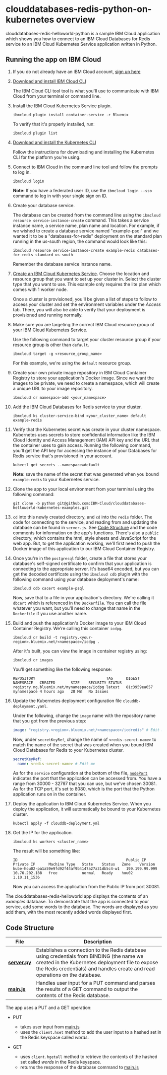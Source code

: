 # clouddatabases-redis-python-on-kubernetes overview

clouddatabases-redis-helloworld-python is a sample IBM Cloud application which shows you how to connect to an IBM Cloud Databases for Redis service to an IBM Cloud Kubernetes Service application written in Python.

## Running the app on IBM Cloud

1. If you do not already have an IBM Cloud account, [sign up here][IBMCloud_signup_url]

2. [Download and install IBM Cloud CLI][Download_IBMCloud_cli]

    The IBM Cloud CLI tool tool is what you'll use to communicate with IBM Cloud from your terminal or command line.

3. Install the IBM Cloud Kubernetes Service plugin.

      ```shell
      ibmcloud plugin install container-service -r Bluemix
      ```

      To verify that it's properly installed, run:

      ```shell
      ibmcloud plugin list
      ```

4. [Download and install the Kubernetes CLI][Download_Kubernetes_cli]

      Follow the instructions for downloading and installing the Kubernetes CLI for the platform you're using.

5. Connect to IBM Cloud in the command line tool and follow the prompts to log in.

      ```shell
      ibmcloud login
      ```

      **Note:** If you have a federated user ID, use the `ibmcloud login --sso` command to log in with your single sign on ID.

6. Create your database service.

      The database can be created from the command line using the `ibmcloud resource service-instance-create` command. This takes a
      service instance name, a service name, plan name and location. For example, if we wished to create a database service named "example-psql" and we wanted it to be a "databases-for-redis" deployment on the standard plan running in the us-south region, the command would look like this:

      ```shell
      ibmcloud resource service-instance-create example-redis databases-for-redis standard us-south
      ```
      Remember the database service instance name.

7. [Create an IBM Cloud Kubernetes Service](https://cloud.ibm.com/containers-kubernetes/overview). Choose the location and resource group that you want to set up your cluster in. Select the cluster type that you want to use. This example only requires the lite plan which comes with 1 worker node.

      Once a cluster is provisioned, you'll be given a list of steps to follow to access your cluster and set the environment variables under the _Access_ tab. There, you will also be able to verify that your deployment is provisioned and running normally.

8. Make sure you are targeting the correct IBM Cloud resource group of your IBM Cloud Kubernetes Service.

      Use the following command to target your cluster resource group if your resource group is other than `default`.

      ```shell
      ibmcloud target -g <resource_group_name>
      ```

      For this example, we're using the `default` resource group.

9. Create your own private image repository in IBM Cloud Container Registry to store your application's Docker image. Since we want the images to be private, we need to create a namespace, which will create a unique URL to your image repository.  

      ```shell
      ibmcloud cr namespace-add <your_namespace>
      ```

10. Add the IBM Cloud Databases for Redis service to your cluster.

      ```shell
      ibmcloud ks cluster-service-bind <your_cluster_name> default example-redis
      ```

11. Verify that the Kubernetes secret was create in your cluster namespace. Kubernetes uses secrets to store confidential information like the IBM Cloud Identity and Access Management (IAM) API key and the URL that the container uses to gain access. Running the following command, you'll get the API key for accessing the instance of your Databases for Redis service that's provisioned in your account.

      ```shell
      kubectl get secrets --namespace=default
      ```

    **Note**: save the name of the secret that was generated when you bound `example-redis` to your Kubernetes service.

12. Clone the app to your local environment from your terminal using the following command:

      ```shell
      git clone -b python git@github.com:IBM-Cloud/clouddatabases-helloworld-kubernetes-examples.git
      ```

13. `cd` into this newly created directory, and `cd` into the `redis` folder. The code for connecting to the service, and reading from and updating the database can be found in `server.js`. See [Code Structure](#code-structure) and the code comments for information on the app's functions. There's also a `public` directory, which contains the html, style sheets and JavaScript for the web app. But, to get the application working, we'll first need to push the Docker image of this application to our IBM Cloud Container Registry.

14. Once you're in the `postgresql` folder, create a file that stores your database's self-signed certificate to confirm that your application is connecting to the appropriate server. It's base64 encoded, but you can get the decoded certificate using the `ibmcloud cdb` plugin with the following command using your database deployment's name:

      ```shell
      ibmcloud cdb cacert example-psql
      ```

      Now, save that to a file in your application's directory. We're calling it `dbcert` which is referenced in the `Dockerfile`. You can call the file whatever you want, but you'll need to change that name in the `Dockerfile` if you use another name.

15. Build and push the application's Docker image to your IBM Cloud Container Registry. We're calling this container `icdpg`.

    ```shell
    ibmcloud cr build -t registry.<your-region>.bluemix.net/<namespace>/icdpg .
    ```

    After it's built, you can view the image in container registry using:

    ```shell
    ibmcloud cr images
    ```

    You'll get something like the following response:

    ```shell
    REPOSITORY                                TAG      DIGEST         NAMESPACE   CREATED       SIZE    SECURITY STATUS
    registry.ng.bluemix.net/mynamespace/icdpg latest   81c3959ea657   mynamespace 4 hours ago   28 MB   No Issues
    ```

16. Update the Kubernetes deployment configuration file `clouddb-deployment.yaml`.

    Under the following, change the `image` name with the repository name that you got from the previous step:

    ```yaml
    image: "registry.<region>.bluemix.net/<namespace>/icdredis" # Edit me
    ```

    Now, under `secretKeyRef`, change the name of `<redis-secret-name>` to match the name of the secret that was created when you bound IBM Cloud Databases for Redis to your Kubernetes cluster.

    ```yaml
    secretKeyRef:
      name: <redis-secret-name> # Edit me
    ```

    As for the `service` configuration at the bottom of the file, [`nodePort`][nodePort_information] indicates the port that the application can be accessed from. You have a range from 30000 - 32767 that you can use, but we've chosen 30081. As for the TCP port, it's set to 8080, which is the port that the Python application runs on in the container.

17. Deploy the application to IBM Cloud Kubernetes Service. When you deploy the application, it will automatically be bound to your Kubernetes cluster.

    ```shell
    kubectl apply -f clouddb-deployment.yml
    ```

18. Get the IP for the application.

    ```shell
    ibmcloud ks workers <cluster_name>
    ```

    The result will be something like:

    ```shell
    ID                                                 Public IP        Private IP      Machine Type   State    Status   Zone    Version
    kube-hou02-pa1a59e9fd92f44af9b4147a27a31db5c4-w1   199.199.99.999   10.76.202.188   free           normal   Ready    hou02   1.10.11_1536
    ```

    Now you can access the application from the Public IP from port 30081.

The clouddatabases-redis-helloworld app displays the contents of an _examples_ database. To demonstrate that the app is connected to your service, add some words to the database. The words are displayed as you add them, with the most recently added words displayed first.

## Code Structure

| File | Description |
| ---- | ----------- |
|[**server.py**](server.py)|Establishes a connection to the Redis database using credentials from BINDING (the name we created in the Kubernetes deployment file to expose the Redis credentials) and handles create and read operations on the database. |
|[**main.js**](public/javascripts/main.js)|Handles user input for a PUT command and parses the results of a GET command to output the contents of the Redis database.|

The app uses a PUT and a GET operation:

- PUT
  - takes user input from [main.js](public/javascript/main.js)
  - uses the `client.hset` method to add the user input to a hashed set in the Redis keyspace called _words_.

- GET
  - uses `client.hgetall` method to retrieve the contents of the hashed set called _words_ in the Redis keyspace.
  - returns the response of the database command to [main.js](public/javascript/main.js)



[databases_for_redis_url]: https://console.bluemix.net/catalog/services/databases-for-redis/
[IBMCloud_signup_url]: https://console.bluemix.net/registration/?cm_mmc=Display-SampleApp-_-IBMCloudSampleApp-DatabasesForRedis
[Download_IBMCloud_cli]: https://console.bluemix.net/docs/cli/reference/bluemix_cli/download_cli.html
[Download_Kubernetes_cli]: https://kubernetes.io/docs/tasks/tools/install-kubectl/
[nodePort_information]: https://console.bluemix.net/docs/containers/cs_nodeport.html#nodeport